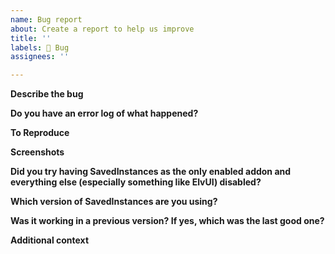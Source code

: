 ```yaml
---
name: Bug report
about: Create a report to help us improve
title: ''
labels: 🐛 Bug
assignees: ''

---
```


**Describe the bug**
<!-- What did you expect to happen and what happened instead? -->

**Do you have an error log of what happened?**
<!-- If you don't see any errors, make sure that error reporting is enabled (`/console scriptErrors 1`) or install https://www.curseforge.com/wow/addons/bugsack & https://www.curseforge.com/wow/addons/bug-grabber, yes both are needed. -->

**To Reproduce**
<!-- Steps to reproduce the behavior:
1. Go to '...'
2. Click on '....'
3. Scroll down to '....'
4. See error
-->

**Screenshots**

**Did you try having SavedInstances as the only enabled addon and everything else (especially something like ElvUI) disabled?**

**Which version of SavedInstances are you using?**

**Was it working in a previous version? If yes, which was the last good one?**

**Additional context**
